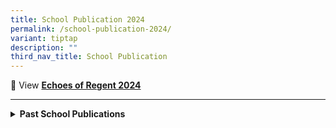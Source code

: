 ```yaml
---
title: School Publication 2024
permalink: /school-publication-2024/
variant: tiptap
description: ""
third_nav_title: School Publication
---
```

<p>📖 View <strong><a href="https://www.scribd.com/document/774948823/Echoes-of-Regent-2024" rel="noopener nofollow" target="_blank">Echoes of Regent 2024</a></strong>
</p>
<hr>
<div data-type="detailGroup" class="isomer-accordion-group isomer-accordion isomer-accordion-white">
<details class="isomer-details">
<summary><strong>Past School Publications</strong>
</summary>
<div data-type="detailsContent" class="isomer-details-content">
<p></p>
</div>
</details>
</div>
<p></p>